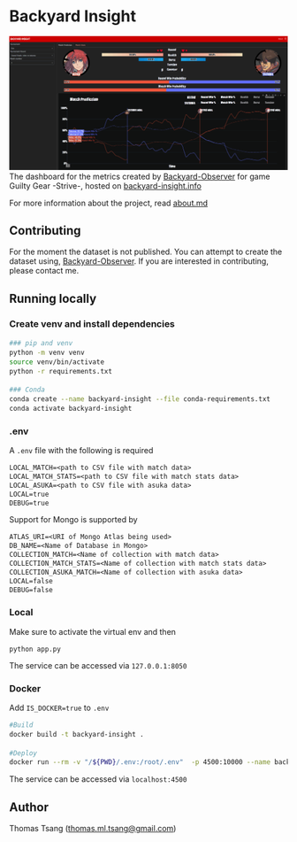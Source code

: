 # Backyard Insight
![demo](docs/images/demo.gif)
The dashboard for the metrics created by [Backyard-Observer](https://github.com/tmltsang/Backyard-Observer) for game Guilty Gear -Strive-, hosted on [backyard-insight.info]()

For more information about the project, read [about.md](assets/text/about.md)

## Contributing
For the moment the dataset is not published. You can attempt to create the dataset using, [Backyard-Observer](https://github.com/tmltsang/Backyard-Observer). If you are interested in contributing, please contact me.

## Running locally
### Create venv and install dependencies
```bash
### pip and venv
python -m venv venv
source venv/bin/activate
python -r requirements.txt

### Conda
conda create --name backyard-insight --file conda-requirements.txt
conda activate backyard-insight
```

### .env

A `.env` file with the following is required
```
LOCAL_MATCH=<path to CSV file with match data>
LOCAL_MATCH_STATS=<path to CSV file with match stats data>
LOCAL_ASUKA=<path to CSV file with asuka data>
LOCAL=true
DEBUG=true
```
Support for Mongo is supported by

```
ATLAS_URI=<URI of Mongo Atlas being used>
DB_NAME=<Name of Database in Mongo>
COLLECTION_MATCH=<Name of collection with match data>
COLLECTION_MATCH_STATS=<Name of collection with match stats data>
COLLECTION_ASUKA_MATCH=<Name of collection with asuka data>
LOCAL=false
DEBUG=false
```
### Local
Make sure to activate the virtual env and then
```
python app.py
```

The service can be accessed via `127.0.0.1:8050`

### Docker
Add `IS_DOCKER=true` to `.env`

```bash
#Build
docker build -t backyard-insight .

#Deploy
docker run --rm -v "/${PWD}/.env:/root/.env"  -p 4500:10000 --name backyard-insight backyard-insight
```
The service can be accessed via `localhost:4500`

## Author
Thomas Tsang (thomas.ml.tsang@gmail.com)